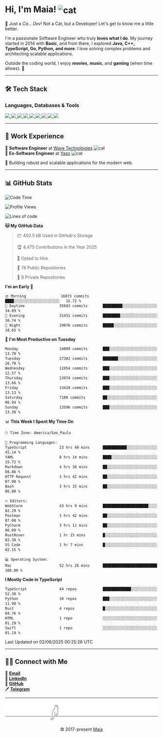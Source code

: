 <h1 align="left">Hi, I'm Maia! 
<img src="https://emojis.slackmojis.com/emojis/images/1643509834/36299/black-cat.gif?1643509834" width="50" height="60" align="center" alt="cat"/>
</h1>

🎩 Just a *Ca... Dev*! Not a Cat, but a Developer! Let's get to know me a little better.

I'm a passionate Software Engineer who truly **loves what I do**. My journey started in 2014 with **Basic**, and from there, I explored **Java, C++, TypeScript, Go, Python, and more**. I love solving complex problems and architecting scalable applications.

Outside the coding world, I enjoy **movies**, **music**, and **gaming** (when time allows). 🚀

---

## 🛠️ Tech Stack

### Languages, Databases & Tools
<p>
  <a href="https://www.typescriptlang.org">
    <img src="https://skillicons.dev/icons?i=ts" />
  </a>
  <a href="https://go.dev">
    <img src="https://skillicons.dev/icons?i=go" />
  </a>
  <a href="https://www.python.org">
    <img src="https://skillicons.dev/icons?i=python" />
  </a>
  <a href="https://gradle.org">
    <img src="https://skillicons.dev/icons?i=gradle" />
  </a>
  <a href="https://redis.io">
    <img src="https://skillicons.dev/icons?i=redis" />
  </a>
  <a href="https://www.mongodb.com">
    <img src="https://skillicons.dev/icons?i=mongodb" />
  </a>
  <a href="https://nodejs.org">
    <img src="https://skillicons.dev/icons?i=nodejs" />
  </a>
  <a href="https://www.javascript.com">
    <img src="https://skillicons.dev/icons?i=js" />
  </a>
  <a href="https://www.docker.com">
    <img src="https://skillicons.dev/icons?i=docker" />
  </a>
</p>

---

## 💼 Work Experience

🔹 **Software Engineer** at [Wave Technologies](https://www.linkedin.com/company/wave-technologies-oficial/)   <img src="https://media.giphy.com/media/WUlplcMpOCEmTGBtBW/giphy.gif" width="30" alt="cat"> <br>
🔹 **Ex-Software Engineer** at [Yazo](https://yazo.com.br/) <img src="https://media.giphy.com/media/WUlplcMpOCEmTGBtBW/giphy.gif" width="30" alt="cat"> <br>

🚀 Building robust and scalable applications for the modern web.

---

## 📊 GitHub Stats

<!--START_SECTION:waka-->
![Code Time](http://img.shields.io/badge/Code%20Time-6%2C080%20hrs%2028%20mins-blue)

![Profile Views](http://img.shields.io/badge/Profile%20Views-2-blue)

![Lines of code](https://img.shields.io/badge/From%20Hello%20World%20I%27ve%20Written-20.4%20million%20lines%20of%20code-blue)

**🐱 My GitHub Data** 

> 📦 402.5 kB Used in GitHub's Storage 
 > 
> 🏆 4,475 Contributions in the Year 2025
 > 
> 💼 Opted to Hire
 > 
> 📜 78 Public Repositories 
 > 
> 🔑 9 Private Repositories 
 > 
**I'm an Early 🐤** 

```text
🌞 Morning                16073 commits       ████░░░░░░░░░░░░░░░░░░░░░   15.72 % 
🌆 Daytime                35683 commits       █████████░░░░░░░░░░░░░░░░   34.89 % 
🌃 Evening                31431 commits       ████████░░░░░░░░░░░░░░░░░   30.74 % 
🌙 Night                  19076 commits       █████░░░░░░░░░░░░░░░░░░░░   18.65 % 
```
📅 **I'm Most Productive on Tuesday** 

```text
Monday                   14009 commits       ███░░░░░░░░░░░░░░░░░░░░░░   13.70 % 
Tuesday                  27302 commits       ███████░░░░░░░░░░░░░░░░░░   26.70 % 
Wednesday                12854 commits       ███░░░░░░░░░░░░░░░░░░░░░░   12.57 % 
Thursday                 13974 commits       ███░░░░░░░░░░░░░░░░░░░░░░   13.66 % 
Friday                   13428 commits       ███░░░░░░░░░░░░░░░░░░░░░░   13.13 % 
Saturday                 7100 commits        ██░░░░░░░░░░░░░░░░░░░░░░░   06.94 % 
Sunday                   13596 commits       ███░░░░░░░░░░░░░░░░░░░░░░   13.30 % 
```


📊 **This Week I Spent My Time On** 

```text
🕑︎ Time Zone: America/Sao_Paulo

💬 Programming Languages: 
TypeScript               23 hrs 40 mins      ███████████░░░░░░░░░░░░░░   45.14 % 
YAML                     8 hrs 14 mins       ████░░░░░░░░░░░░░░░░░░░░░   15.72 % 
Markdown                 4 hrs 38 mins       ██░░░░░░░░░░░░░░░░░░░░░░░   08.86 % 
HTTP Request             3 hrs 42 mins       ██░░░░░░░░░░░░░░░░░░░░░░░   07.08 % 
Bash                     3 hrs 33 mins       ██░░░░░░░░░░░░░░░░░░░░░░░   06.80 % 

🔥 Editors: 
WebStorm                 43 hrs 9 mins       █████████████████████░░░░   82.29 % 
Postman                  3 hrs 42 mins       ██░░░░░░░░░░░░░░░░░░░░░░░   07.08 % 
PyCharm                  3 hrs 11 mins       ██░░░░░░░░░░░░░░░░░░░░░░░   06.09 % 
RustRover                1 hr 15 mins        █░░░░░░░░░░░░░░░░░░░░░░░░   02.38 % 
VS Code                  1 hr 7 mins         █░░░░░░░░░░░░░░░░░░░░░░░░   02.15 % 

💻 Operating System: 
Mac                      52 hrs 26 mins      █████████████████████████   100.00 % 
```

**I Mostly Code in TypeScript** 

```text
TypeScript               44 repos            █████████████░░░░░░░░░░░░   52.38 % 
Python                   10 repos            ███░░░░░░░░░░░░░░░░░░░░░░   11.90 % 
Rust                     4 repos             █░░░░░░░░░░░░░░░░░░░░░░░░   04.76 % 
HTML                     1 repo              ░░░░░░░░░░░░░░░░░░░░░░░░░   01.19 % 
Swift                    1 repo              ░░░░░░░░░░░░░░░░░░░░░░░░░   01.19 % 
```




 Last Updated on 02/06/2025 00:25:26 UTC
<!--END_SECTION:waka-->

---

## 👯‍👨 Connect with Me
📧 **[Email](mailto:gabrielmaialva33@gmail.com)**  
🔗 **[LinkedIn](https://www.linkedin.com/in/gabriel-maia-183984239)**  
🐙 **[GitHub](https://github.com/gabrielmaialva33)**  
🖊 **[Telegram](https://t.me/sr_mrootx)**

---

<p align="center"><img src="https://raw.githubusercontent.com/gabrielmaialva33/gabrielmaialva33/master/assets/gray0_ctp_on_line.svg?sanitize=true" /></p>
<p align="center">&copy; 2017-present <a href="https://github.com/gabrielmaialva33/" target="_blank">Maia</a></p>
